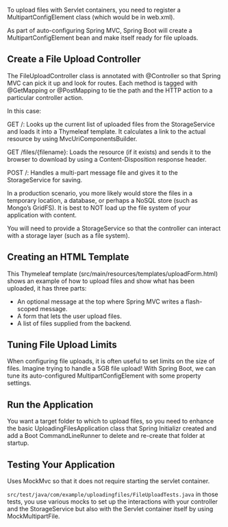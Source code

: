 To upload files with Servlet containers, you need to register a MultipartConfigElement class (which would be <multipart-config> in web.xml). 

As part of auto-configuring Spring MVC, Spring Boot will create a MultipartConfigElement bean and make itself ready for file uploads.

## Create a File Upload Controller
The FileUploadController class is annotated with @Controller so that Spring MVC can pick it up and look for routes. Each method is tagged with @GetMapping or @PostMapping to tie the path and the HTTP action to a particular controller action.

In this case:

GET /: Looks up the current list of uploaded files from the StorageService and loads it into a Thymeleaf template. It calculates a link to the actual resource by using MvcUriComponentsBuilder.

GET /files/{filename}: Loads the resource (if it exists) and sends it to the browser to download by using a Content-Disposition response header.

POST /: Handles a multi-part message file and gives it to the StorageService for saving.

In a production scenario, you more likely would store the files in a temporary location, a database, or perhaps a NoSQL store (such as Mongo’s GridFS). It is best to NOT load up the file system of your application with content.

You will need to provide a StorageService so that the controller can interact with a storage layer (such as a file system).

## Creating an HTML Template
This Thymeleaf template (src/main/resources/templates/uploadForm.html) shows an example of how to upload files and show what has been uploaded, it has three parts:
* An optional message at the top where Spring MVC writes a flash-scoped message.
* A form that lets the user upload files.
* A list of files supplied from the backend.

## Tuning File Upload Limits
When configuring file uploads, it is often useful to set limits on the size of files. Imagine trying to handle a 5GB file upload! With Spring Boot, we can tune its auto-configured MultipartConfigElement with some property settings.

## Run the Application
You want a target folder to which to upload files, so you need to enhance the basic UploadingFilesApplication class that Spring Initializr created and add a Boot CommandLineRunner to delete and re-create that folder at startup. 

## Testing Your Application
Uses MockMvc so that it does not require starting the servlet container.

`src/test/java/com/example/uploadingfiles/FileUploadTests.java` in those tests, you use various mocks to set up the interactions with your controller and the StorageService but also with the Servlet container itself by using MockMultipartFile.

